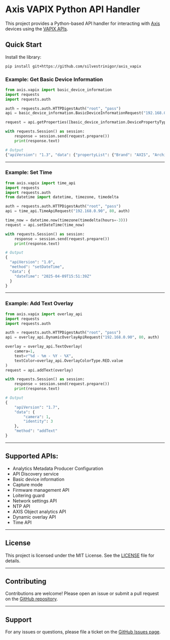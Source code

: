 # Axis VAPIX Python API Handler

This project provides a Python-based API handler for interacting with [Axis](https://www.axis.com/) devices using the [VAPIX APIs](https://developer.axis.com/vapix).

## Quick Start

Install the library:

```bash
pip install git+https://github.com/silvestrinigor/axis_vapix
```

### Example: Get Basic Device Information

```python
from axis.vapix import basic_device_information
import requests
import requests.auth

auth = requests.auth.HTTPDigestAuth("root", "pass")
api = basic_device_information.BasicDeviceInformationRequest("192.168.0.90", 80, auth)

request = api.getProperties([basic_device_information.DevicePropertyType.ARCHITECTURE, basic_device_information.DevicePropertyType.BRAND])

with requests.Session() as session:
    response = session.send(request.prepare())
    print(response.text)

# Output
{"apiVersion": "1.3", "data": {"propertyList": {"Brand": "AXIS", "Architecture": "armv7hf"}}}
```

---

### Example: Set Time

```python
from axis.vapix import time_api
import requests
import requests.auth
from datetime import datetime, timezone, timedelta

auth = requests.auth.HTTPDigestAuth("root", "pass")
api = time_api.TimeApiRequest("192.168.0.90", 80, auth)

time_now = datetime.now(timezone(timedelta(hours=-3)))
request = api.setDateTime(time_now)

with requests.Session() as session:
    response = session.send(request.prepare())
    print(response.text)

# Output
{
  "apiVersion": "1.0",
  "method": "setDateTime",
  "data": {
    "dateTime": "2025-04-09T15:51:39Z"
  }
}
```

---

### Example: Add Text Overlay

```python
from axis.vapix import overlay_api
import requests
import requests.auth

auth = requests.auth.HTTPDigestAuth("root", "pass")
api = overlay_api.DynamicOverlayApiRequest("192.168.0.90", 80, auth)

overlay = overlay_api.TextOverlay(
    camera=1,
    text=r"%d - %m - %Y - %X",
    textColor=overlay_api.OverlayColorType.RED.value
)
request = api.addText(overlay)

with requests.Session() as session:
    response = session.send(request.prepare())
    print(response.text)

# Output
{
    "apiVersion": "1.7",
    "data": {
        "camera": 1,
        "identity": 3
    },
    "method": "addText"
}
```

---

## Supported APIs:
- Analytics Metadata Producer Configuration
- API Discovery service
- Basic device information
- Capture mode
- Firmware management API
- Loitering guard
- Network settings API
- NTP API
- AXIS Object analytics API
- Dynamic overlay API
- Time API

---

## License

This project is licensed under the MIT License. See the [LICENSE](./LICENSE) file for details.

---

## Contributing

Contributions are welcome! Please open an issue or submit a pull request on the [GitHub repository](https://github.com/silvestrinigor/axis_vapix).

---

## Support

For any issues or questions, please file a ticket on the [GitHub Issues page](https://github.com/silvestrinigor/axis_vapix/issues).

